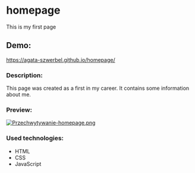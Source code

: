 # homepage
This is my first page 
## Demo:
https://agata-szwerbel.github.io/homepage/
### Description:
This page was created as a first in my career. It contains some information about me.
### Preview:
[![Przechwytywanie-homepage.png](https://i.postimg.cc/cJQHFVMX/Przechwytywanie-homepage.png)](https://postimg.cc/d7Vw1Nfy)
### Used technologies:
- HTML
- CSS
- JavaScript
